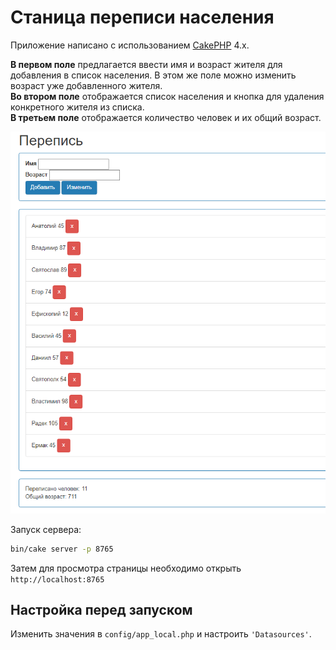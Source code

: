 # Станица переписи населения

Приложение написано с использованием [CakePHP](https://cakephp.org) 4.x.

<b>В первом поле</b> предлагается ввести имя и возраст жителя для добавления в список населения. В этом же поле можно изменить возраст уже добавленного жителя.\
<b>Во втором поле</b> отображается список населения и кнопка для удаления конкретного жителя из списка.\
<b>В третьем поле</b> отображается количество человек и их общий возраст.

![Перепись](images/github.png)

Запуск сервера:

```bash
bin/cake server -p 8765
```

Затем для просмотра страницы необходимо открыть `http://localhost:8765`

## Настройка перед запуском

Изменить значения в `config/app_local.php` и настроить
`'Datasources'`.
